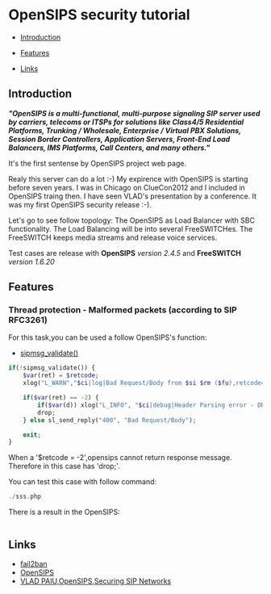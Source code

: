 # OpenSIPS security tutorial

* [Introduction](#Introduction)

* [Features]($Features)

* [Links](#Links)

## Introduction

_**"OpenSIPS is a multi-functional, multi-purpose signaling SIP server used by carriers, 
telecoms or ITSPs for solutions like Class4/5 Residential Platforms, 
Trunking / Wholesale, Enterprise / Virtual PBX Solutions, Session Border Controllers, 
Application Servers, Front-End Load Balancers, IMS Platforms, Call Centers, and many others."**_

It's the first sentense by OpenSIPS project web page.

Realy this server can do a lot :-)
My expirence with OpenSIPS is starting before seven years.
I was in Chicago on ClueCon2012 and I included in OpenSIPS traing then.
I have seen VLAD's presentation by a conference.
It was my first OpenSIPS security release :-).

Let's go to see follow topology: The OpenSIPS as Load Balancer with SBC functionality.
The Load Balancing will be into several FreeSWITCHes.
The FreeSWITCH keeps media streams and release voice services.

Test cases are release with **OpenSIPS** _version 2.4.5_ and **FreeSWITCH** _version 1.6.20_

## Features

### Thread protection - Malformed packets (according to SIP RFC3261)

For this task,you can be used a follow OpenSIPS's function:

* [sipmsg_validate()](https://opensips.org/html/docs/modules/2.4.x/sipmsgops.html#func_sipmsg_validate)

``` php
if(!sipmsg_validate()) {
    $var(ret) = $retcode;
    xlog("L_WARN","$ci|log|Bad Request/Body from $si $rm ($fu),retcode=$var(ret)");

    if($var(ret) == -2) {
        if($var(d)) xlog("L_INFO", "$ci|debug|Header Parsing error - DROP!");
        drop;
    } else sl_send_reply("400", "Bad Request/Body");

    exit;
}
```

When a '$retcode = -2',opensips cannot return response message.
Therefore in this case has 'drop;'.

You can test this case with follow command:

``` php
./sss.php 

```

There is a result in the OpenSIPS:

``` bash

```


## Links

* [fail2ban](https://github.com/fail2ban/fail2ban)
* [OpenSIPS](https://opensips.org/)
* [VLAD PAIU,OpenSIPS,Securing SIP Networks](https://opensips.org/pub/events/2012-08-07_ClueCon_Chicago/VLAD_PAIU-OpenSIPS-Securing_SIP_Networks.pdf)